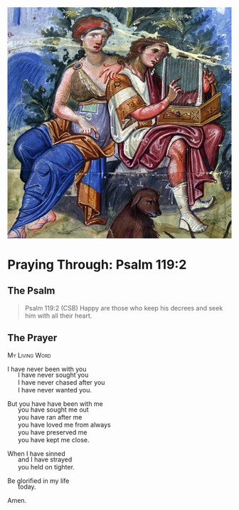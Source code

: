 <img class="intro-right" src="../images/art-paris-psalter.jpg">

<style>
  li {list-style-type: none;}
  p + ul {
    margin-top: -18px;
}
</style>

# Praying Through: Psalm 119:2

## The Psalm

>Psalm 119:2 (CSB) Happy are those who keep his decrees and seek him with all their heart.

## The Prayer

<div style="font-variant: small-caps;">
My Living Word
</div>

I have never been with you  
* I have never sought you  
* I have never chased after you  
* I have never wanted you.

But you have have been with me  
* you have sought me out  
* you have ran after me  
* you have loved me from always  
* you have preserved me  
* you have kept me close.

When I have sinned  
* and I have strayed  
* you held on tighter.

Be glorified in my life  
* today.

Amen.
